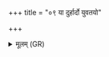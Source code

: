 +++
title = "०९ या दुर्हार्दो युवतयो"

+++
<details><summary>मूलम् (GR)</summary>

या दुर्हार्दो युवतयो  
याश् चेह जरतीर् अपि ।  
वर्चो ह्य् अस्यै सं दत्ता-  
-अथास्तं वि परेतन ॥
</details>